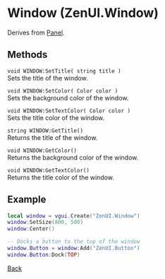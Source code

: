 # Window (ZenUI.Window) 
Derives from [Panel](https://wiki.facepunch.com/gmod/Panel).

## Methods
`void WINDOW:SetTitle( string title )`  
Sets the title of the window.

`void WINDOW:SetColor( Color color )`  
Sets the background color of the window.

`void WINDOW:SetTextColor( Color color )`  
Sets the title color of the window.

`string WINDOW:GetTitle()`  
Returns the title of the window.

`void WINDOW:GetColor()`  
Returns the background color of the window.

`void WINDOW:GetTextColor()`  
Returns the title color of the window.

## Example
```lua
local window = vgui.Create("ZenUI.Window")
window:SetSize(800, 500)
window:Center()

-- Docks a button to the top of the window
window.Button = window:Add("ZenUI.Button")
window.Button:Dock(TOP)
```
[Back](../main.md)